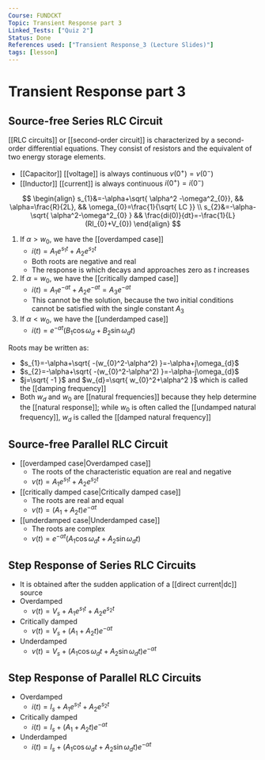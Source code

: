 ```yaml
---
Course: FUNDCKT
Topic: Transient Response part 3
Linked_Tests: ["Quiz 2"]
Status: Done
References used: ["Transient Response_3 (Lecture Slides)"]
tags: [lesson]
---
```


# Transient Response part 3

## Source-free Series RLC Circuit

[[RLC circuits]] or [[second-order circuit]] is characterized by a second-order differential equations. They consist of resistors and the equivalent of two energy storage elements.

- [[Capacitor]] [[voltage]] is always continuous
$v(0^+)=v(0^-)$
- [[Inductor]] [[current]] is always continuous
$i(0^+)=i(0^-)$

$$
\begin{align}
s_{1}&=-\alpha+\sqrt{ \alpha^2 -\omega^2_{0}},
&& \alpha=\frac{R}{2L},
&& \omega_{0}=\frac{1}{\sqrt{ LC }} \\
s_{2}&=-\alpha-\sqrt{ \alpha^2-\omega^2_{0} } 
&& \frac{di(0)}{dt}=-\frac{1}{L}(RI_{0}+V_{0})
\end{align} 
$$

1. If $\alpha>w_{0}$, we have the [[overdamped case]]
	- $i(t)=A_{1}e^{s_{1}t}+A_{2}e^{s_{2}t}$
	- Both roots are negative and real
	- The response is which decays and approaches zero as $t$ increases
2. If $\alpha=w_{0}$, we have the [[critically damped case]]
	- $i(t)=A_{1}e^{-at}+A_{2}e^{-at}=A_{3}e^{-at}$
	- This cannot be the solution, because the two initial conditions cannot be satisfied with the single constant $A_{3}$
3. If $\alpha<w_{0}$, we have the [[underdamped case]]
	- $i(t)=e^{-at}(B_{1}\cos\omega_{d}+B_{2}\sin\omega_{d}t)$

Roots may be written as:

- $s_{1}=-\alpha+\sqrt{ -(w_{0}^2-\alpha^2) }=-\alpha+j\omega_{d}$
- $s_{2}=-\alpha+\sqrt{ -(w_{0}^2-\alpha^2) }=-\alpha-j\omega_{d}$
- $j=\sqrt{ -1 }$ and $w_{d}=\sqrt{ w_{0}^2+\alpha^2 }$ which is called the [[damping frequency]]
- Both $w_{d}$ and $w_{0}$ are [[natural frequencies]] because they help determine the [[natural response]]; while $w_{0}$ is often called the [[undamped natural frequency]], $w_{d}$ is called the [[damped natural frequency]]

## Source-free Parallel RLC Circuit

- [[overdamped case|Overdamped case]]
	- The roots of the characteristic equation are real and negative
	- $v(t)=A_{1}e^{s_{1}t}+A_{2}e^{s_{2}t}$
- [[critically damped case|Critically damped case]]
	- The roots are real and equal
	- $v(t)=(A_{1}+A_{2}t)e^{-\alpha t}$
- [[underdamped case|Underdamped case]]
	- The roots are complex
	- $v(t)=e^{-\alpha t}(A_{1}\cos\omega_{d}t+A_{2}\sin\omega_{d}t)$

## Step Response of Series RLC Circuits

- It is obtained after the sudden application of a [[direct current|dc]] source
- Overdamped
	- $v(t)=V_{s}+A_{1}e^{s_{1}t}+A_{2}e^{s_{2}t}$
- Critically damped
	- $v(t)=V_{s}+(A_{1}+A_{2}t)e^{-\alpha t}$
- Underdamped
	- $v(t)=V_{s}+(A_{1}\cos\omega_{d}t+A_{2}\sin\omega_{d}t)e^{-\alpha t}$

## Step Response of Parallel RLC Circuits

- Overdamped
	- $i(t)=I_{s}+A_{1}e^{s_{1}t}+A_{2}e^{s_{2}t}$
- Critically damped
	- $i(t)=I_{s}+(A_{1}+A_{2}t)e^{-\alpha t}$
- Underdamped
	- $i(t)=I_{s}+(A_{1}\cos\omega_{d}t+A_{2}\sin\omega_{d}t)e^{-\alpha t}$
